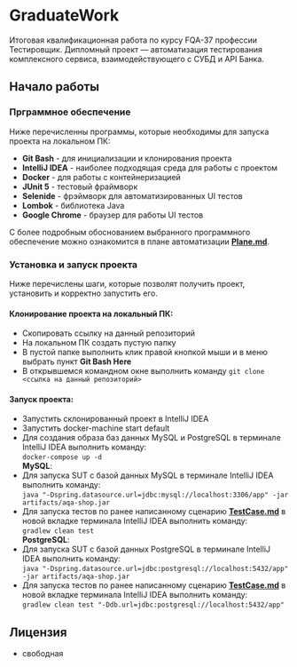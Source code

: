 # GraduateWork  
Итоговая квалификационная работа по курсу FQA-37 профессии Тестировщик. 
Дипломный проект — автоматизация тестирования комплексного сервиса, взаимодействующего с СУБД и API Банка.
## Начало работы
### Прграммное обеспечение  
Ниже перечисленны программы, которые необходимы для запуска проекта на локальном ПК:

  - **Git Bash** - для инициализации и клонирования проекта
  - **IntelliJ IDEA** - наиболее подходящая среда для работы с проектом
  - **Docker** - для работы с контейнеризацией
  - **JUnit 5** - тестовый фраймворк
  - **Selenide** - фрэймворк для автоматизированных UI тестов
  - **Lombok** - библиотека Java
  - **Google Chrome** - браузер для работы UI тестов
  
С более подробным обоснованием выбранного программного обеспечение можно ознакомится в плане автоматизации [**Plane.md**](https://github.com/IliaMaksimenko/GraduateWork/blob/master/documentations/Plane.md).
  
### Установка и запуск проекта
Ниже перечислены шаги, которые позволят получить проект, установить и корректно запустить его.  
#### Клонирование проекта на локальный ПК:
  - Скопировать ссылку на данный репозиторий
  - На локальном ПК создать пустую папку
  - В пустой папке выполнить клик правой кнопкой мыши и в меню выбрать пункт **Git Bash Here**
  - В открывшемся командном окне выполнить команду ```git clone <ссылка на данный репозиторий>```  
  
#### Запуск проекта:
  - Запустить склонированный проект в IntelliJ IDEA 
  - Запустить docker-machine start default 
  - Для создания образа баз данных MySQL и PostgreSQL в терминале IntelliJ IDEA выполнить команду:   
  ```docker-compose up -d```  
    **MySQL**:  
  - Для запуска SUT с базой данных MySQL в терминале IntelliJ IDEA выполнить команду:   
  ```java "-Dspring.datasource.url=jdbc:mysql://localhost:3306/app" -jar artifacts/aqa-shop.jar```
  - Для запуска тестов по ранее написанному сценарию [**TestCase.md**](https://github.com/IliaMaksimenko/GraduateWork/blob/master/documentations/TestCase.md) в новой вкладке терминала IntelliJ IDEA выполнить команду:   
  ```gradlew clean test```  
    **PostgreSQL**:
  - Для запуска SUT с базой данных PostgreSQL в терминале IntelliJ IDEA выполнить команду:   
  ```java "-Dspring.datasource.url=jdbc:postgresql://localhost:5432/app" -jar artifacts/aqa-shop.jar```
  - Для запуска тестов по ранее написанному сценарию [**TestCase.md**](https://github.com/IliaMaksimenko/GraduateWork/blob/master/documentations/TestCase.md) в новой вкладке терминала IntelliJ IDEA выполнить команду:  
  ```gradlew clean test "-Ddb.url=jdbc:postgresql://localhost:5432/app"```  
  
## Лицензия
  - свободная
